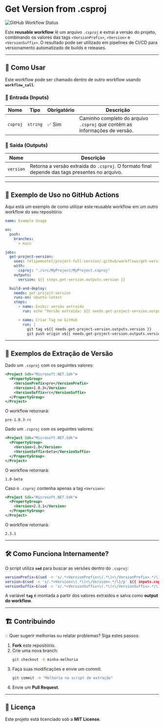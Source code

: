 # Get Version from .csproj

![GitHub Workflow Status](https://img.shields.io/github/actions/workflow/status/felipementel/project-full-version/get-version.yml?branch=main)

Este **reusable workflow** lê um arquivo `.csproj` e extrai a versão do projeto, combinando os valores das tags `<VersionPrefix>`, `<Version>` e `<VersionSuffix>`. O resultado pode ser utilizado em pipelines de CI/CD para versionamento automatizado de builds e releases.

---

## 🚀 **Como Usar**

Este workflow pode ser chamado dentro de outro workflow usando **`workflow_call`**.

### 📌 **Entrada (Inputs)**

| Nome      | Tipo   | Obrigatório | Descrição |
|-----------|--------|------------|-----------|
| `csproj` | `string` | ✅ Sim | Caminho completo do arquivo `.csproj` que contém as informações de versão. |

### 👤 **Saída (Outputs)**

| Nome    | Descrição |
|---------|-----------|
| `version` | Retorna a versão extraída do `.csproj`. O formato final depende das tags presentes no arquivo. |

---

## 📌 **Exemplo de Uso no GitHub Actions**

Aqui está um exemplo de como utilizar este reusable workflow em um outro workflow do seu repositório:

```yaml
name: Example Usage

on:
  push:
    branches:
      - main

jobs:
  get-project-version:
    uses: felipementel/project-full-version/.github/workflows/get-version.yml@main
    with:
      csproj: "./src/MyProject/MyProject.csproj"
    outputs:
      version: ${{ steps.get-version.outputs.version }}

  build-and-deploy:
    needs: get-project-version
    runs-on: ubuntu-latest
    steps:
      - name: Exibir versão extraída
        run: echo "Versão extraída: ${{ needs.get-project-version.outputs.version }}"

      - name: Criar Tag no GitHub
        run: |
          git tag v${{ needs.get-project-version.outputs.version }}
          git push origin v${{ needs.get-project-version.outputs.version }}
```

---

## 📌 **Exemplos de Extração de Versão**


Dado um `.csproj` com os seguintes valores:

```xml
<Project Sdk="Microsoft.NET.Sdk">
  <PropertyGroup>
    <VersionPrefix>pre</VersionPrefix>
    <Version>1.0.3</Version>
    <VersionSuffix>rc</VersionSuffix>
  </PropertyGroup>
</Project>
```

O workflow retornará:

```
pre-1.0.3-rc
```

Dado um `.csproj` com os seguintes valores:

```xml
<Project Sdk="Microsoft.NET.Sdk">
  <PropertyGroup>
    <Version>1.0</Version>
    <VersionSuffix>beta</VersionSuffix>
  </PropertyGroup>
</Project>
```

O workflow retornará:

```
1.0-beta
```

Caso o `.csproj` contenha apenas a tag `<Version>`:

```xml
<Project Sdk="Microsoft.NET.Sdk">
  <PropertyGroup>
    <Version>2.3.1</Version>
  </PropertyGroup>
</Project>
```

O workflow retornará:

```
2.3.1
```

---

## 🛠 **Como Funciona Internamente?**

O script utiliza **`sed`** para buscar as versões dentro do `.csproj`:

```bash
versionPrefix=$(sed -n 's/.*<VersionPrefix>\(.*\)<\/VersionPrefix>.*/\1/p' ${{ inputs.csproj }})
version=$(sed -n 's/.*<Version>\(.*\)<\/Version>.*/\1/p' ${{ inputs.csproj }})
versionSuffix=$(sed -n 's/.*<VersionSuffix>\(.*\)<\/VersionSuffix>.*/\1/p' ${{ inputs.csproj }})
```

A variável **`tag`** é montada a partir dos valores extraídos e salva como **output do workflow**.

---

## 🏗 **Contribuindo**

💡 Quer sugerir melhorias ou relatar problemas? Siga estes passos:

1. **Fork** este repositório.
2. Crie uma nova branch:
   ```bash
   git checkout -b minha-melhoria
   ```  
3. Faça suas modificações e envie um commit.
   ```bash
   git commit -m "Melhoria no script de extração"
   ```  
4. Envie um **Pull Request**.

---

## 📄 **Licença**

Este projeto está licenciado sob a **MIT License**.


